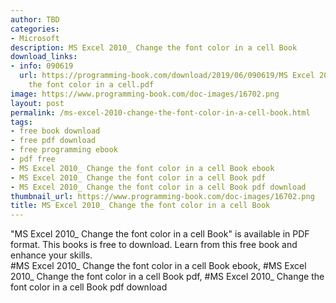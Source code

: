 ```yaml
---
author: TBD
categories:
- Microsoft
description: MS Excel 2010_ Change the font color in a cell Book
download_links:
- info: 090619
  url: https://programming-book.com/download/2019/06/090619/MS Excel 2010_ Change
    the font color in a cell.pdf
image: https://www.programming-book.com/doc-images/16702.png
layout: post
permalink: /ms-excel-2010-change-the-font-color-in-a-cell-book.html
tags:
- free book download
- free pdf download
- free programming ebook
- pdf free
- MS Excel 2010_ Change the font color in a cell Book ebook
- MS Excel 2010_ Change the font color in a cell Book pdf
- MS Excel 2010_ Change the font color in a cell Book pdf download
thumbnail_url: https://www.programming-book.com/doc-images/16702.png
title: MS Excel 2010_ Change the font color in a cell Book
---
```


 
<div class="item-desc text-justify">
  "MS Excel 2010_ Change the font color in a cell Book" is available in PDF format. This books is free to download. Learn from this free book and enhance your skills.
  <br>
  #MS Excel 2010_ Change the font color in a cell Book ebook, #MS Excel 2010_ Change the font color in a cell Book pdf, #MS Excel 2010_ Change the font color in a cell Book pdf download
</div>